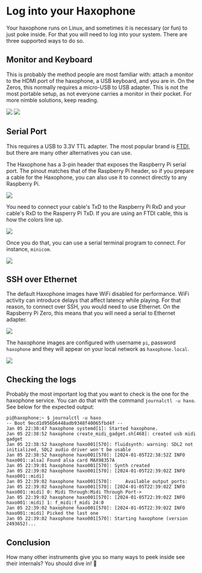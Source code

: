 # Log into your Haxophone

Your haxophone runs on Linux, and sometimes it is necessary (or fun) to just poke inside.
For that you will need to log into your system.  There are three supported ways to do so.

## Monitor and Keyboard

This is probably the method people are most familiar with:  attach a monitor to
the HDMI port of the haxophone, a USB keyboard, and you are in.  On the Zeros,
this normally requires a micro-USB to USB adapter.  This is not the most
portable setup, as not everyone carries a monitor in their pocket.  For more
nimble solutions, keep reading.

![](./images/hdmi-port.jpg)
![](./images/hdmi-session.jpg)

## Serial Port

This requires a USB to 3.3V TTL adapter.  The most popular brand is
[FTDI](https://ftdichip.com/products/ttl-232r-3v3/), but there are many other
alternatives you can use.  

The Haxophone has a 3-pin header that exposes the Raspberry Pi serial port.
The pinout matches that of the Raspberry Pi header, so if you prepare a cable
for the Haxophone, you can also use it to connect directly to any Raspberry Pi.

![](./images/serial-header.jpg)


You need to connect your cable's TxD to the Raspberry Pi RxD and your cable's
RxD to the Rasperry Pi TxD.  If you are using an FTDI cable, this is how the
colors line up.

![](./images/serial-port.jpg)

Once you do that, you can use a serial terminal program to connect.  For instance, `minicom`.

![](./images/minicom.png)


## SSH over Ethernet

The default Haxophone images have WiFi disabled for performance.  WiFi activity
can introduce delays that affect latency while playing.  For that reason, to
connect over SSH, you would need to use Ethernet.  On the Rapsberry Pi Zero,
this means that you will need a serial to Ethernet adapter.

![](./images/ethernet-dongle.jpg)

The haxophone images are configured with username `pi`, password `haxophone` and they will appear on your local network as `haxophone.local`.

![](./images/ssh-session.png)

## Checking the logs

Probably the most important log that you want to check is the one for the haxophone service.
You can do that with the command `journalctl -u haxo`.  See below for the expected output:

```
pi@haxophone:~ $ journalctl -u haxo
-- Boot 9ecd1d956b6448adb9348f40065fbd4f --
Jan 05 22:38:47 haxophone systemd[1]: Started haxophone.
Jan 05 22:38:52 haxophone create_midi_gadget.sh[468]: created usb midi gadget
Jan 05 22:38:52 haxophone haxo001[570]: fluidsynth: warning: SDL2 not initialized, SDL2 audio driver won't be usable
Jan 05 22:38:52 haxophone haxo001[570]: [2024-01-05T22:38:52Z INFO  haxo001::alsa] Found alsa card MAX98357A
Jan 05 22:39:01 haxophone haxo001[570]: Synth created
Jan 05 22:39:02 haxophone haxo001[570]: [2024-01-05T22:39:02Z INFO  haxo001::midi]
Jan 05 22:39:02 haxophone haxo001[570]:     Available output ports:
Jan 05 22:39:02 haxophone haxo001[570]: [2024-01-05T22:39:02Z INFO  haxo001::midi] 0: Midi Through:Midi Through Port->
Jan 05 22:39:02 haxophone haxo001[570]: [2024-01-05T22:39:02Z INFO  haxo001::midi] 1: f_midi:f_midi 24:0
Jan 05 22:39:02 haxophone haxo001[570]: [2024-01-05T22:39:02Z INFO  haxo001::midi] Picked the last one
Jan 05 22:39:02 haxophone haxo001[570]: Starting haxophone (version 2493652)...
```

## Conclusion

How many other instruments give you so many ways to peek inside see their internals? You should dive in! 🤿
